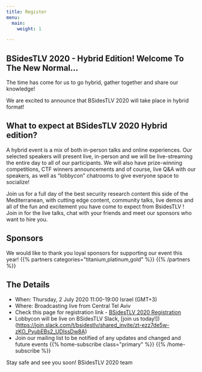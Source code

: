 ```yaml
---
title: Register
menu:
  main:
    weight: 1

---
```


## BSidesTLV 2020 - Hybrid Edition! Welcome To The New Normal...

The time has come for us to go hybrid, gather together and share our knowledge!

We are excited to announce that BSidesTLV 2020 will take place in hybrid format! 

## What to expect at BSidesTLV 2020 Hybrid edition?

A hybrid event is a mix of both in-person talks and online experiences. Our selected speakers will present live, in-person and we will be live-streaming the entire day to all of our participants. We will also have prize-winning competitions, CTF winners announcements and of course, live Q&A with our speakers, as well as “lobbycon” chatrooms to give everyone space to socialize!

Join us for a full day of the best security research content this side of the Mediterranean, with cutting edge content, community talks, live demos and all of the fun and excitement you have come to expect from BsidesTLV ! Join in for the live talks, chat with your friends and meet our sponsors who want to hire you.


## Sponsors
We would like to thank you loyal sponsors for supporting our event this year!
{{% partners categories="titanium,platinum,gold" %}}
{{% /partners %}}

## The Details
- When: Thursday, 2 July 2020 11:00-19:00 Israel (GMT+3)
- Where: Broadcasting live from Central Tel Aviv 
- Check this page for registration link - [BSidesTLV 2020 Registration](https://tickets.bsidestlv.com/bsidestlv/2020/)
- Lobbycon will be live on BSidesTLV Slack, [join us today!])(https://join.slack.com/t/bsidestlv/shared_invite/zt-ezz7de5w-zKO_PyubEBs2_UDIssDw8A)
- Join our mailing list to be notified of any updates and changed and future events 
{{% home-subscribe  class="primary" %}}
{{% /home-subscribe %}}

Stay safe and see you soon! BSidesTLV 2020 team
